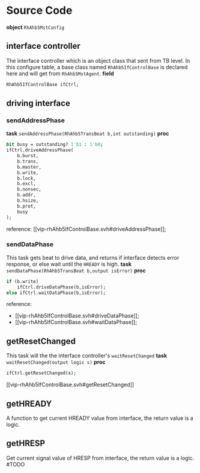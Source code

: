 # Source Code
**object** `RhAhb5MstConfig`

## interface controller
The interface controller which is an object class that sent from TB level. In this configure table, a base class named `RhAhb5IfControlBase` is declared here and will get from `RhAhb5MstAgent`.
**field**
```systemverilog
RhAhb5IfControlBase ifCtrl;
```

## driving interface
### sendAddressPhase
**task** `sendAddressPhase(RhAhb5TransBeat b,int outstanding)`
**proc**
```systemverilog
bit busy = outstanding? 1'b1 : 1'b0;
ifCtrl.driveAddressPhase(
	b.burst,
	b.trans,
	b.master,
	b.write,
	b.lock,
	b.excl,
	b.nonsec,
	b.addr,
	b.hsize,
	b.prot,
	busy
);
```
reference: [[vip-rhAhb5IfControlBase.svh#driveAddressPhase]];
### sendDataPhase
This task gets beat to drive data, and returns if interface detects error response, or else wait until the `HREADY` is high.
**task** `sendDataPhase(RhAhb5TransBeat b,output isError)`
**proc**
```systemverilog
if (b.write)
	ifCtrl.driveDataPhase(b,isError);
else ifCtrl.waitDataPhase(b,isError);
```
reference:
- [[vip-rhAhb5IfControlBase.svh#driveDataPhase]];
- [[vip-rhAhb5IfControlBase.svh#waitDataPhase]];

## getResetChanged
This task will the the interface controller's `waitResetChanged`
**task** `waitResetChanged(output logic s)`
**proc**
```systemverilog
ifCtrl.getResetChanged(s);
```
[[vip-rhAhb5IfControlBase.svh#getResetChanged]]

## getHREADY
A function to get current HREADY value from interface, the return value is a logic.
## getHRESP
Get current signal value of HRESP from interface, the return value is a logic.
#TODO 
